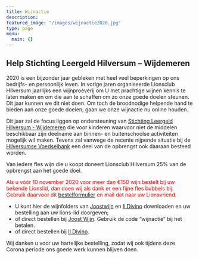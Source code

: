 ```yaml
---
title: Wijnactie
description:
featured_image: "/images/wijnactie2020.jpg"
type: page
menu:
  main: {}
---
```


## Help Stichting Leergeld Hilversum – Wijdemeren

2020 is een bijzonder jaar gebleken met heel veel beperkingen op ons bedrijfs- en persoonlijk leven.
In vorige jaren organiseerde Lionsclub Hilversum jaarlijks een wijnproeverij om U met prachtige wijnen kennis te laten maken en om die aan te schaffen om zo onze goede doelen steunen. Dit jaar kunnen we dit niet doen. Om toch de broodnodige helpende hand te bieden aan onze goede doelen, gaan we onze wijnactie nu online houden.

Dit jaar zal de focus liggen op ondersteuning van <a href="http://www.leergeldhw.nl" target="_blank">Stichting Leergeld Hilversum - Wijdemeren</a> die voor kinderen waarvoor niet de middelen beschikbaar zijn deelname aan binnen- en buitenschoolse activiteiten mogelijk wil maken.  Tevens zal vanwege de recente nijpende situatie bij de <a href="https://www.voedselbankgooi.nl/wp/hilversum/" target="_blank">Hilversumse Voedselbank</a> een deel van de opbrengst ook daaraan besteed worden.

Van iedere fles wijn die u koopt doneert Lionsclub Hilversum 25% van de opbrengst aan het goede doel.

<span style="color: red;">Als u vóór 10 november 2020 voor meer dan €150 wijn bestelt bij uw bekende Lionslid, dan doen wij als dank er een fijne fles bubbels bij. Gebruik daarvoor dit <a href="https://lionshilversum.nl/bestelformulier.xlsx">bestelformulier</a> en mail dat naar uw Lionsvriend.</span>

* U kunt hier de wijnfolders van <a href="https://lionshilversum.nl/joostwijn2020.pdf" target="_blank">Joostwijn</a> en <a href="https://lionshilversum.nl/ildivino2020.pdf" target="_blank">Il Divino</a> downloaden en uw bestelling aan uw lions-lid doorgeven;
* of direct bestellen bij <a href="https://www.joostwijn.nl/c-4178902/lions-club-hilversum-wijnactie-2020-2021/" target="_blank">Joost Wijn</a>. Gebruik de code “wijnactie” bij het betalen.
* of direct bestellen bij <a href="https://www.ildivino-wijnwinkel.nl/c-5011658/lions-hilversum/" target="_blank">Il Divino</a>.

Wij danken u voor uw hartelijke bestelling, zodat wij ook tijdens deze Corona periode ons goede werk kunnen blijven doen.
